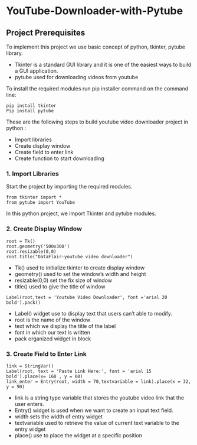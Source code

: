 # YouTube-Downloader-with-Pytube

## Project Prerequisites

To implement this project we use basic concept of python, tkinter, pytube library.

- Tkinter is a standard GUI library and it is one of the easiest ways to build a GUI application.
- pytube used for downloading videos from youtube

To install the required modules run pip installer command on the command line:
```
pip install tkinter
Pip install pytube
```
These are the following steps to build youtube video downloader project in python :

- Import libraries
- Create display window
- Create field to enter link
- Create function to start downloading


### 1. Import Libraries
Start the project by importing the required modules.
```
from tkinter import *
from pytube import YouTube
```
In this python project, we import Tkinter and pytube modules.


### 2. Create Display Window
```
root = Tk()
root.geometry('500x300')
root.resizable(0,0)
root.title("DataFlair-youtube video downloader")
```
- Tk() used to initialize tkinter to create display window
- geometry() used to set the window’s width and height
- resizable(0,0) set the fix size of window
- title() used to give the title of window
```
Label(root,text = 'Youtube Video Downloader', font ='arial 20 bold').pack()
```
- Label() widget use to display text that users can’t able to modify.
- root is the name of the window
- text which we display the title of the label
- font in which our text is written
- pack organized widget in block
### 3. Create Field to Enter Link
```
link = StringVar()
Label(root, text = 'Paste Link Here:', font = 'arial 15 bold').place(x= 160 , y = 60)
link_enter = Entry(root, width = 70,textvariable = link).place(x = 32, y = 90)
```
- link is a string type variable that stores the youtube video link that the user enters.
- Entry() widget is used when we want to create an input text field.
- width sets the width of entry widget
- textvariable used to retrieve the value of current text variable to the entry widget
- place() use to place the widget at a specific position
